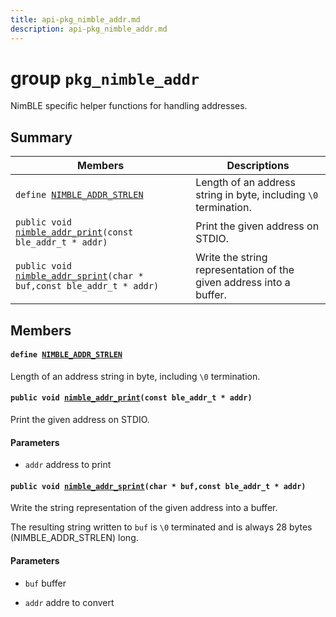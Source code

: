 ```yaml
---
title: api-pkg_nimble_addr.md
description: api-pkg_nimble_addr.md
---
```

# group `pkg_nimble_addr` 

NimBLE specific helper functions for handling addresses.

## Summary

 Members                        | Descriptions                                
--------------------------------|---------------------------------------------
`define `[`NIMBLE_ADDR_STRLEN`](#group__pkg__nimble__addr_1gae775c7e1093c0a37eec7ecfe880a878e)            | Length of an address string in byte, including `\0` termination.
`public void `[`nimble_addr_print`](#group__pkg__nimble__addr_1gaa5ecbb0d534f301b3a7153d307cd5769)`(const ble_addr_t * addr)`            | Print the given address on STDIO.
`public void `[`nimble_addr_sprint`](#group__pkg__nimble__addr_1ga3cf1206c10e9d1b153d4632e78fc7907)`(char * buf,const ble_addr_t * addr)`            | Write the string representation of the given address into a buffer.

## Members

#### `define `[`NIMBLE_ADDR_STRLEN`](#group__pkg__nimble__addr_1gae775c7e1093c0a37eec7ecfe880a878e) 

Length of an address string in byte, including `\0` termination.

#### `public void `[`nimble_addr_print`](#group__pkg__nimble__addr_1gaa5ecbb0d534f301b3a7153d307cd5769)`(const ble_addr_t * addr)` 

Print the given address on STDIO.

#### Parameters
* `addr` address to print

#### `public void `[`nimble_addr_sprint`](#group__pkg__nimble__addr_1ga3cf1206c10e9d1b153d4632e78fc7907)`(char * buf,const ble_addr_t * addr)` 

Write the string representation of the given address into a buffer.

The resulting string written to `buf` is `\0` terminated and is always 28 bytes (NIMBLE_ADDR_STRLEN) long.

#### Parameters
* `buf` buffer 

* `addr` addre to convert

